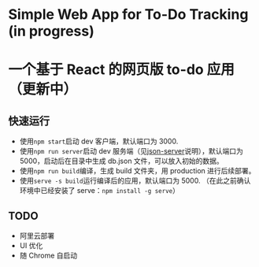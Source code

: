 # Simple Web App for To-Do Tracking (in progress)

# 一个基于 React 的网页版 to-do 应用（更新中）

## 快速运行

- 使用`npm start`启动 dev 客户端，默认端口为 3000.
- 使用`npm run server`启动 dev 服务端（见[json-server](https://github.com/typicode/json-server)说明），默认端口为 5000，启动后在目录中生成 db.json 文件，可以放入初始的数据。
- 使用`npm run build`编译，生成 build 文件夹，用 production 进行后续部署。
- 使用`serve -s build`运行编译后的应用，默认端口为 5000. （在此之前确认环境中已经安装了 serve：`npm install -g serve`）

## TODO

- 阿里云部署
- UI 优化
- 随 Chrome 自启动

